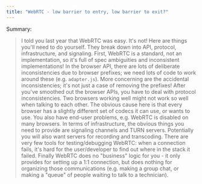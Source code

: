 ```yaml
---
title: "WebRTC - low barrier to entry, low barrier to exit?"
---
```


Summary:

> I told you last year that WebRTC was easy. It's not! Here are things you'll need to do yourself. They break down into API, protocol, infrastructure, and signaling. First, WebRTC is a standard, not an implementation, so it's full of spec ambiguities and inconsistent implementations! In the browser API, there are lots of deliberate inconsistencies due to browser prefixes; we need lots of code to work around these (e.g. `adapter.js`). More concerning are the accidental inconsistencies; it's not just a case of removing the prefixes!
After you've smoothed out the browser APIs, you have to deal with protocol inconsistencies. Two browsers working well might not work so well when talking to each other. The obvious cause here is that every browser has a slightly different set of codecs it can use, or wants to use.
You also have end-user problems, e.g. WebRTC is disabled on many browsers. In terms of infrastructure, the obvious things you need to provide are signaling channels and TURN servers. Potentially you will also want servers for recording and transcoding. There are very few tools for testing/debugging WebRTC: when a connection fails, it's hard for the user/developer to find out where in the stack it failed. Finally WebRTC does no "business" logic for you - it only provides for setting up a 1:1 connection, but does nothing for organizing those communications (e.g. making a group chat, or making a "queue" of people waiting to talk to a technician).
